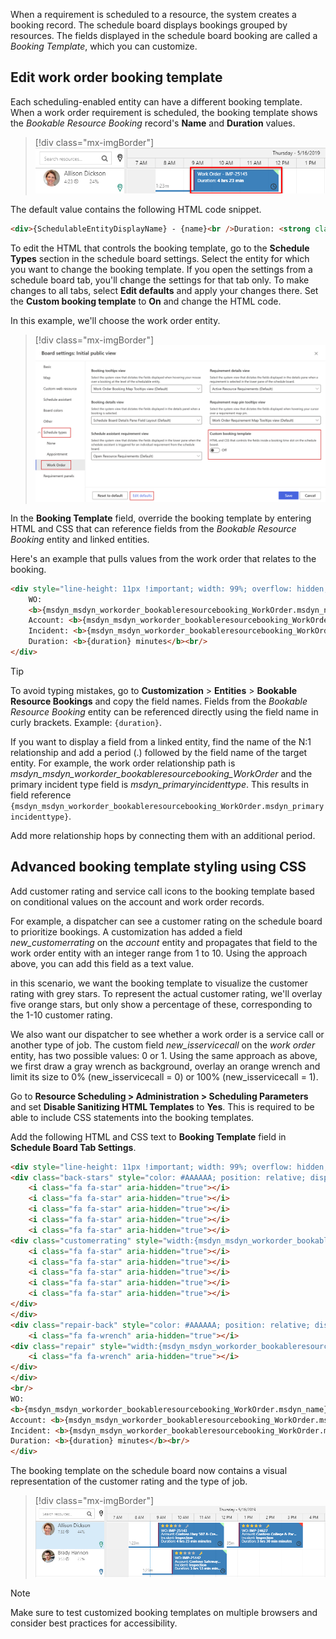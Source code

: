 
When a requirement is scheduled to a resource, the system creates a booking record. The schedule board displays bookings grouped by resources. The fields displayed in the schedule board booking are called a *Booking Template*, which you can customize.

## Edit work order booking template

Each scheduling-enabled entity can have a different booking template. When a work order requirement is scheduled, the booking template shows the *Bookable Resource Booking* record's **Name** and **Duration** values.

> [!div class="mx-imgBorder"]
> ![Screenshot of Standard booking visualization.](../../field-service/media/standard-booking-visualization.png)

The default value contains the following HTML code snippet.

```HTML
<div>{SchedulableEntityDisplayName} - {name}<br />Duration: <strong class="bold">{duration}</strong></div>
```

To edit the HTML that controls the booking template, go to the **Schedule Types** section in the schedule board settings. Select the entity for which you want to change the booking template. If you open the settings from a schedule board tab, you'll change the settings for that tab only. To make changes to all tabs, select **Edit defaults** and apply your changes there. Set the **Custom booking template** to **On** and change the HTML code.

In this example, we'll choose the work order entity.

> [!div class="mx-imgBorder"]
> ![Screenshot of Schedule board settings - booking template.](../../field-service/media/schedule-board-settings-booking-template.png)  

In the **Booking Template** field, override the booking template by entering HTML and CSS that can reference fields from the *Bookable Resource Booking* entity and linked entities.

Here's an example that pulls values from the work order that relates to the booking.

```HTML
<div style="line-height: 11px !important; width: 99%; overflow: hidden; display: block; text-overflow: ellipsis;">
    WO: 
    <b>{msdyn_msdyn_workorder_bookableresourcebooking_WorkOrder.msdyn_name}</b><br/>
    Account: <b>{msdyn_msdyn_workorder_bookableresourcebooking_WorkOrder.msdyn_account_msdyn_workorder_ServiceAccount.name}</b><br/>
    Incident: <b>{msdyn_msdyn_workorder_bookableresourcebooking_WorkOrder.msdyn_primaryincidenttype}</b><br/>
    Duration: <b>{duration} minutes</b><br/>
</div>
```

> [!TIP]
> To avoid typing mistakes, go to **Customization** > **Entities** > **Bookable Resource Bookings** and copy the field names. Fields from the *Bookable Resource Booking* entity can be referenced directly using the field name in curly brackets. Example: `{duration}`.
>
> If you want to display a field from a linked entity, find the name of the N:1 relationship and add a period (.) followed by the field name of the target entity. For example, the work order relationship path is *msdyn_msdyn_workorder_bookableresourcebooking_WorkOrder* and the primary incident type field is *msdyn_primaryincidenttype*. This results in field reference `{msdyn_msdyn_workorder_bookableresourcebooking_WorkOrder.msdyn_primaryincidenttype}`.
>
> Add more relationship hops by connecting them with an additional period.

## Advanced booking template styling using CSS

Add customer rating and service call icons to the booking template based on conditional values on the account and work order records.

For example, a dispatcher can see a customer rating on the schedule board to prioritize bookings. A customization has added a field *new_customerrating* on the *account* entity and propagates that field to the work order entity with an integer range from 1 to 10. Using the approach above, you can add this field as a text value.

in this scenario, we want the booking template to visualize the customer rating with grey stars. To represent the actual customer rating, we'll overlay five orange stars, but only show a percentage of these, corresponding to the 1-10 customer rating.

We also want our dispatcher to see whether a work order is a service call or another type of job. The custom field *new_isservicecall* on the *work order* entity, has two possible values: 0 or 1. Using the same approach as above, we first draw a gray wrench as background, overlay an orange wrench and limit its size to 0% (new_isservicecall = 0) or 100% (new_isservicecall = 1).

Go to **Resource Scheduling > Administration > Scheduling Parameters** and set **Disable Sanitizing HTML Templates** to **Yes**. This is required to be able to include CSS statements into the booking templates.

Add the following HTML and CSS text to **Booking Template** field in **Schedule Board Tab Settings**.

```HTML
<div style="line-height: 11px !important; width: 99%; overflow: hidden; display: block; text-overflow: ellipsis;">
<div class="back-stars" style="color: #AAAAAA; position: relative; display:inline-block;">
    <i class="fa fa-star" aria-hidden="true"></i>
    <i class="fa fa-star" aria-hidden="true"></i>
    <i class="fa fa-star" aria-hidden="true"></i>
    <i class="fa fa-star" aria-hidden="true"></i>
    <i class="fa fa-star" aria-hidden="true"></i>
<div class="customerrating" style="width:{msdyn_msdyn_workorder_bookableresourcebooking_WorkOrder.msdyn_account_msdyn_workorder_ServiceAccount.new_customerrating}0%; color: #FFBC0B; position: absolute; top: 0; left:0; overflow: hidden; display:-webkit-box">
    <i class="fa fa-star" aria-hidden="true"></i>
    <i class="fa fa-star" aria-hidden="true"></i>
    <i class="fa fa-star" aria-hidden="true"></i>
    <i class="fa fa-star" aria-hidden="true"></i>
    <i class="fa fa-star" aria-hidden="true"></i>
</div>
</div>
<div class="repair-back" style="color: #AAAAAA; position: relative; display:inline-block; padding-left:10px; vertical-align:text-top;">
    <i class="fa fa-wrench" aria-hidden="true"></i>
<div class="repair" style="width:{msdyn_msdyn_workorder_bookableresourcebooking_WorkOrder.new_isservicecall}00%; color: #FFBC0B; position: absolute; top: 0; left:0; padding-left:10px; overflow: hidden; display:-webkit-box">
    <i class="fa fa-wrench" aria-hidden="true"></i>
</div>
</div>
<br/>
WO:
<b>{msdyn_msdyn_workorder_bookableresourcebooking_WorkOrder.msdyn_name}</b><br/>
Account: <b>{msdyn_msdyn_workorder_bookableresourcebooking_WorkOrder.msdyn_account_msdyn_workorder_ServiceAccount.name}</b><br/>
Incident: <b>{msdyn_msdyn_workorder_bookableresourcebooking_WorkOrder.msdyn_primaryincidenttype}</b><br/>
Duration: <b>{duration} minutes</b><br/>
</div>
```

The booking template on the schedule board now contains a visual representation of the customer rating and the type of job.

> [!div class="mx-imgBorder"]
> ![Screenshot of final booking template.](../../field-service/media/final-booking-template.png)
  
> [!NOTE]
> Make sure to test customized booking templates on multiple browsers and consider best practices for accessibility.
